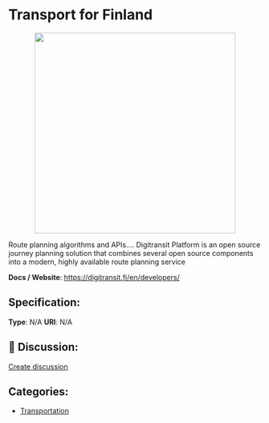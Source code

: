 # Transport for Finland
<p align="center">
    <img width="400" src="https://raw.githubusercontent.com/apis-list/apis-list/apis/transport-for-finland/logo_256x256.png" />
</p>

Route planning algorithms and APIs…. Digitransit Platform is an open source journey planning solution that combines several open source components into a
modern, highly available route planning service

**Docs / Website**: https://digitransit.fi/en/developers/

## Specification:
**Type**:  N/A 
**URI**:  N/A 

## 💬 Discussion:
[Create discussion](link)

## Categories:
- [Transportation](https://github.com/apis-list/apis-list#transportation)





